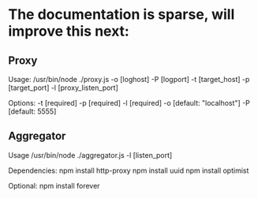 # The documentation is sparse, will improve this next:

## Proxy

Usage: /usr/bin/node ./proxy.js -o [loghost] -P [logport] -t [target_host] -p [target_port] -l [proxy_listen_port]

Options:
  -t  [required]
  -p  [required]
  -l  [required]
  -o  [default: "localhost"]
  -P  [default: 5555]

## Aggregator


Usage /usr/bin/node ./aggregator.js  -l [listen_port]


Dependencies:
npm install http-proxy
npm install uuid
npm install optimist

Optional:
npm install forever
